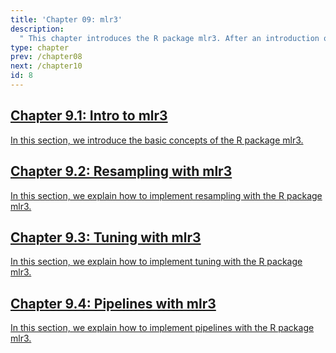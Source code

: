 ```yaml
---
title: 'Chapter 09: mlr3'
description:
  " This chapter introduces the R package mlr3. After an introduction of the basic concepts we focus on resampling, tuning and pipelines."
type: chapter
prev: /chapter08
next: /chapter10
id: 8
---
```



<section class="c72e2d57">
  <h2 class="_5e0ebe7a">
  <a class="_46224d00 _7e2d93b5" href="/chapter09-01-mlr3-intro">Chapter 9.1: Intro to mlr3</a>

  </h2>
  <p class="de526628">
  <a class="_46224d00 _7e2d93b5" href="/chapter09-01-mlr3-intro"> In this section, we introduce the basic concepts of the R package mlr3.</a>
  </p>
</section>





<section class="c72e2d57">
  <h2 class="_5e0ebe7a">
  <a class="_46224d00 _7e2d93b5" href="/chapter09-02-mlr3-resampling">Chapter 9.2: Resampling with mlr3</a>

  </h2>
  <p class="de526628">
  <a class="_46224d00 _7e2d93b5" href="/chapter09-02-mlr3-resampling"> In this section, we explain how to implement resampling with the R package mlr3.</a>
  </p>
</section>





<section class="c72e2d57">
  <h2 class="_5e0ebe7a">
  <a class="_46224d00 _7e2d93b5" href="/chapter09-03-mlr3-tuning">Chapter 9.3: Tuning with mlr3</a>

  </h2>
  <p class="de526628">
  <a class="_46224d00 _7e2d93b5" href="/chapter09-03-mlr3-tuning"> In this section, we explain how to implement tuning with the R package mlr3.</a>
  </p>
</section>





<section class="c72e2d57">
  <h2 class="_5e0ebe7a">
  <a class="_46224d00 _7e2d93b5" href="/chapter09-04-mlr3-pipielines">Chapter 9.4: Pipelines with mlr3</a>

  </h2>
  <p class="de526628">
  <a class="_46224d00 _7e2d93b5" href="/chapter09-04-mlr3-pipielines"> In this section, we explain how to implement pipelines with the R package mlr3.</a>
  </p>
</section>




